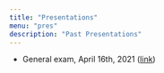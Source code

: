 ```yaml
---
title: "Presentations"
menu: "pres"
description: "Past Presentations"
---
```


- General exam, April 16th, 2021 ([link](https://github.com/adam-s-elder/presentations/blob/main/general.pdf))
